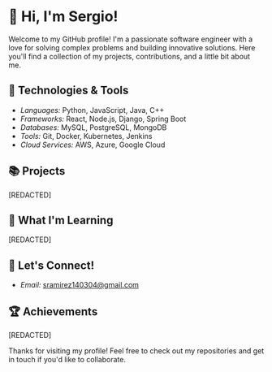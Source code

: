 # 👋 Hi, I'm Sergio!
Welcome to my GitHub profile! I'm a passionate software engineer with a love for solving complex problems and building innovative solutions. Here you'll find a collection of my projects, contributions, and a little bit about me.

## 🔧 Technologies & Tools
- *Languages:* Python, JavaScript, Java, C++
- *Frameworks:* React, Node.js, Django, Spring Boot
- *Databases:* MySQL, PostgreSQL, MongoDB
- *Tools:* Git, Docker, Kubernetes, Jenkins
- *Cloud Services:* AWS, Azure, Google Cloud

## 📚 Projects
[REDACTED]

 
## 🌱 What I'm Learning
[REDACTED]

## 💬 Let's Connect!
- *Email:* sramirez140304@gmail.com

## 🏆 Achievements
[REDACTED]

Thanks for visiting my profile! Feel free to check out my repositories and get in touch if you'd like to collaborate.

